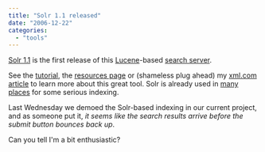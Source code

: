 ```yaml
---
title: "Solr 1.1 released"
date: "2006-12-22"
categories: 
  - "tools"
---
```


[Solr 1.1](http://people.apache.org/dist/incubator/solr/1.1/) is the first release of this [Lucene](http://lucene.apache.org/)\-based [search server](http://incubator.apache.org/solr/).

See the [tutorial](http://incubator.apache.org/solr/tutorial.html), the [resources page](http://wiki.apache.org/solr/SolrResources) or (shameless plug ahead) my [xml.com article](http://www.xml.com/pub/a/2006/08/09/solr-indexing-xml-with-lucene-andrest.html) to learn more about this great tool. Solr is already used in [many places](http://wiki.apache.org/solr/PublicServers) for some serious indexing.

Last Wednesday we demoed the Solr-based indexing in our current project, and as someone put it, _it seems like the search results arrive before the submit button bounces back up_.

Can you tell I'm a bit enthusiastic?
